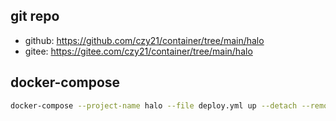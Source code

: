 ## git repo
  - github: https://github.com/czy21/container/tree/main/halo
  - gitee: https://gitee.com/czy21/container/tree/main/halo
## docker-compose
```bash
docker-compose --project-name halo --file deploy.yml up --detach --remove-orphans
```
